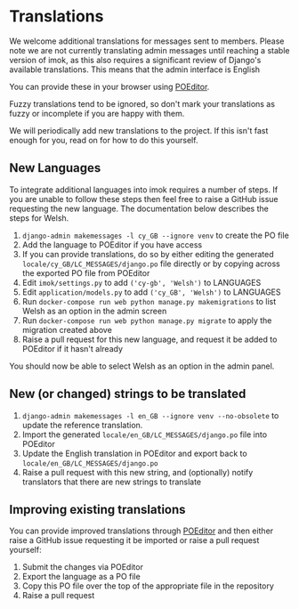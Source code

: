 # Translations

We welcome additional translations for messages sent to members. Please note we are not currently translating admin messages until reaching a stable version of imok, as this also requires a significant review of Django's available translations. This means that the admin interface is English

You can provide these in your browser using [POEditor](https://poeditor.com/join/project?hash=p2lHT7RFE5).

Fuzzy translations tend to be ignored, so don't mark your translations as fuzzy or incomplete if you are happy with them.

We will periodically add new translations to the project. If this isn't fast enough for you, read on for how to do this yourself.

## New Languages

To integrate additional languages into imok requires a number of steps.  If you are unable to follow these steps then feel free to raise a GitHub issue requesting the new language.  The documentation below describes the steps for Welsh.

1. `django-admin makemessages -l cy_GB --ignore venv` to create the PO file
2. Add the language to POEditor if you have access
2. If you can provide translations, do so by either editing the generated `locale/cy_GB/LC_MESSAGES/django.po` file directly or by copying across the exported PO file from POEditor
3. Edit `imok/settings.py` to add `('cy-gb', 'Welsh')` to LANGUAGES
4. Edit `application/models.py` to add `('cy_GB', 'Welsh')` to LANGUAGES
5. Run `docker-compose run web python manage.py makemigrations` to list Welsh as an option in the admin screen
6. Run `docker-compose run web python manage.py migrate` to apply the migration created above
7. Raise a pull request for this new language, and request it be added to POEditor if it hasn't already

You should now be able to select Welsh as an option in the admin panel.

## New (or changed) strings to be translated

1. `django-admin makemessages -l en_GB --ignore venv --no-obsolete` to update the reference translation.
2. Import the generated `locale/en_GB/LC_MESSAGES/django.po` file into POEditor
3. Update the English translation in POEditor and export back to `locale/en_GB/LC_MESSAGES/django.po`
4. Raise a pull request with this new string, and (optionally) notify translators that there are new strings to translate

## Improving existing translations

You can provide improved translations through [POEditor](https://poeditor.com/join/project?hash=p2lHT7RFE5) and then either raise a GitHub issue requesting it be imported or raise a pull request yourself:

1. Submit the changes via POEditor
2. Export the language as a PO file
3. Copy this PO file over the top of the appropriate file in the repository
4. Raise a pull request
